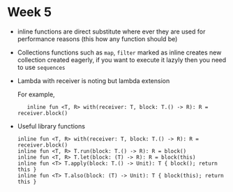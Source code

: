 # Week 5

- inline functions are direct substitute where ever they are used for performance reasons (this how any function should be)
- Collections functions such as `map`, `filter` marked as inline creates new collection created eagerly, if you want to execute it lazyly then you need to use `sequences` 
- Lambda with receiver is noting but lambda extension
  
  For example, 
  ```
     inline fun <T, R> with(receiver: T, block: T.() -> R): R = receiver.block()
  ```
  
- Useful library functions

  ```
  inline fun <T, R> with(receiver: T, block: T.() -> R): R = receiver.block()
  inline fun <T, R> T.run(block: T.() -> R): R = block()
  inline fun <T, R> T.let(block: (T) -> R): R = block(this)
  inline fun <T> T.apply(block: T.() -> Unit): T { block(); return this }
  inline fun <T> T.also(block: (T) -> Unit): T { block(this); return this }
  ```